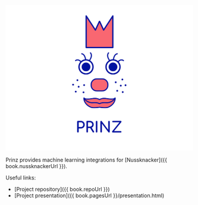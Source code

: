 ![Prinz logo](images/prinz-logo.svg)

Prinz provides machine learning integrations for [Nussknacker]({{ book.nussknackerUrl }}).

Useful links:
* [Project repository]({{ book.repoUrl }})
* [Project presentation]({{ book.pagesUrl }}/presentation.html)
